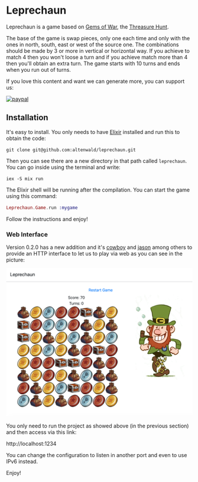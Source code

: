 # Leprechaun

Leprechaun is a game based on [Gems of War](https://gemsofwar.com/), the [Threasure Hunt](https://gemsofwar.zendesk.com/hc/en-us/articles/205368765-Treasure-Hunt-and-Treasure-Maps).

The base of the game is swap pieces, only one each time and only with the ones in north, south, east or west of the source one. The combinations should be made by 3 or more in vertical or horizontal way. If you achieve to match 4 then you won't loose a turn and if you achieve match more than 4 then you'll obtain an extra turn. The game starts with 10 turns and ends when you run out of turns.

If you love this content and want we can generate more, you can support us:

[![paypal](https://www.paypalobjects.com/en_US/GB/i/btn/btn_donateCC_LG.gif)](https://www.paypal.com/cgi-bin/webscr?cmd=_s-xclick&hosted_button_id=CBYJ5V2ZWWZ8G)

## Installation

It's easy to install. You only needs to have [Elixir](https://elixir-lang.org/install.html) installed and run this to obtain the code:

```
git clone git@github.com:altenwald/leprechaun.git
```

Then you can see there are a new directory in that path called `leprechaun`. You can go inside using the terminal and write:

```
iex -S mix run
```

The Elixir shell will be running after the compilation. You can start the game using this command:

```elixir
Leprechaun.Game.run :mygame
```

Follow the instructions and enjoy!

### Web Interface

Version 0.2.0 has a new addition and it's [cowboy][1] and [jason][2] among others to provide an HTTP
interface to let us to play via web as you can see in the picture:

[![Leprechaun WebGame](screenshot_web.png)](screenshot_web.png)

You only need to run the project as showed above (in the previous section) and then access via this link:

http://localhost:1234

You can change the configuration to listen in another port and even to use IPv6 instead.

Enjoy!

[1]: https://github.com/ninenines/cowboy
[2]: https://github.com/michalmuskala/jason
